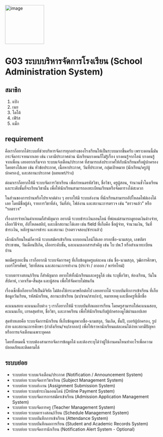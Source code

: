 <img width="128" height="128" alt="image" src="https://github.com/user-attachments/assets/57302e66-0e4c-4933-8442-09456725ed87" />
<h1>G03  ระบบบริหารจัดการโรงเรียน (School Administration System)</h1>
<h2>สมาชิก</h2>
<ol>
  <li>แป้ง</li>
  <li>เนย</li>
  <li>โตโต้</li>
  <li>เฟิร์ส</li>
  <li>แม็ก</li>
</ol>
<h2>requirement</h2>

  <p>
      คือเราก็อยากได้ระบบที่ช่วยบริหารจัดการทุกอย่างของโรงเรียนให้เป็นระบบมากขึ้นครับ เพราะตอนนี้มันกระจัดกระจายมากเลย เช่น เวลามีประกาศด่วน นักเรียนบางคนก็ไม่รู้เรื่อง บางคนรู้จากไลน์ บางคนรู้จากเพื่อน เลยอยากเริ่มจาก ระบบแจ้งเตือน/ประกาศ ที่สามารถส่งประกาศให้กับนักเรียนหรือผู้ปกครองโดยตรงได้เลย เช่น หัวข้อประกาศ, เนื้อหาประกาศ, วันที่ประกาศ, กลุ่มเป้าหมาย (นักเรียน/ครู/ผู้ปกครอง), และสถานะประกาศ (เผยแพร่/ร่าง)
  
  ต่อมาเราก็อยากให้มี ระบบจัดการวิชาเรียน เพื่อกำหนดรหัสวิชา, ชื่อวิชา, ครูผู้สอน, จำนวนชั่วโมงเรียน และระดับชั้นที่จะเรียนวิชานั้น เพื่อให้นักเรียนสามารถลงทะเบียนเรียนหรือจัดตารางได้สะดวก
  
  ในส่วนของการบ้านหรือโปรเจกต์ต่าง ๆ อยากให้มี ระบบส่งงาน ที่นักเรียนสามารถอัปโหลดไฟล์เองได้เลย โดยมีชื่อผู้ส่ง, รายการวิชาที่ส่ง, วันที่ส่ง, ไฟล์งาน และสถานะการตรวจ เช่น “ตรวจแล้ว” หรือ “รอตรวจ”
  
  เรื่องการจ่ายเงินค่าเทอมก็สำคัญมาก อยากมี ระบบชำระเงินออนไลน์ ที่พ่อแม่สามารถดูยอดเงินค้างจ่าย, เลือกวิธีจ่าย, อัปโหลดสลิป, และเช็กสถานะได้เลย เช่น field ที่เก็บคือ ชื่อผู้จ่าย, จำนวนเงิน, วันที่ชำระเงิน, หลักฐานการชำระ และสถานะ (รอตรวจสอบ/ชำระแล้ว)
  
  เด็กนักเรียนใหม่ก็ควรมี ระบบสมัครเข้าเรียน แบบออนไลน์ได้เลย กรอกชื่อ-นามสกุล, เลขบัตรประชาชน, วันเดือนปีเกิด, เลือกระดับชั้น, และแนบเอกสารสำคัญ เช่น ใบ ปพ.1 หรือสำเนาทะเบียนบ้าน
  
  พอมีครูเยอะขึ้น เราก็อยากมี ระบบจัดการครู ที่เก็บข้อมูลครูแต่ละคน เช่น ชื่อ-นามสกุล, วุฒิการศึกษา, เบอร์โทรศัพท์, วิชาที่สอน และสถานะการทำงาน (ประจำ / ลาออก / พาร์ทไทม์)
  
  ระบบตารางสอน/เรียน ก็สำคัญมาก อยากให้ทั้งนักเรียนและครูดูได้ เช่น ระบุชื่อวิชา, ห้องเรียน, วันในสัปดาห์, เวลาเริ่ม–สิ้นสุด และผู้สอน เพื่อให้จัดคาบไม่ชนกัน
  
  เรื่องเช็กชื่อก็อยากให้เป็นดิจิทัล ไม่ต้องใช้กระดาษอีกต่อไป เลยอยากได้ ระบบบันทึกการเข้าเรียน ที่เก็บข้อมูลวันเรียน, รหัสนักเรียน, สถานะเข้าเรียน (มา/ขาด/สาย/ลา), หมายเหตุ และชื่อครูที่เช็กชื่อ
  
  คะแนนสอบ คะแนนเก็บต่าง ๆ เราก็อยากให้มี ระบบบันทึกผลการเรียน โดยครูสามารถใส่คะแนนสอบ, คะแนนเก็บ, เกรดสุดท้าย, ชื่อวิชา, และภาคเรียน เพื่อให้นักเรียนกับผู้ปกครองดูได้ผ่านแอปเลย
  
  สุดท้ายเลยคือ ระบบจัดการนักเรียน ที่เก็บข้อมูลพวกชื่อ-นามสกุล, วันเกิด, ชั้นปี, เบอร์ผู้ปกครอง, รูปถ่าย และสถานะการศึกษา (กำลังเรียน/จบ/ลาออก) เพื่อให้เราหานักเรียนแต่ละคนได้ง่ายเวลามีปัญหาหรือการแจ้งเตือนเฉพาะบุคคล
  
  โดยทั้งหมดนี้ ระบบต้องสามารถจัดการข้อมูลได้ และต้องระบุได้ว่าผู้ใช้งานคนไหนทำอะไรเพื่อความปลอดภัยและติดตามได้
  </p>


<h2>ระบบย่อย</h2>
<ul>
  <li>
    ระบบย่อย ระบบแจ้งเตือน/ประกาศ (Notification / Announcement System)
  </li>
  <li>
    ระบบย่อย ระบบจัดการวิชาเรียน (Subject Management System)
  </li>
  <li>
    ระบบย่อย ระบบส่งงาน (Assignment Submission System)
  </li>
  <li>
    ระบบย่อย ระบบชำระเงินออนไลน์ (Online Payment System)
  </li>
  <li>
    ระบบย่อย ระบบจัดการการสมัครเข้าเรียน (Admission Application Management System)
  </li>
  <li>
    ระบบย่อย ระบบจัดการครู (Teacher Management System)
  </li>
  <li>
    ระบบย่อย ระบบตารางสอน/เรียน (Schedule Management System)
  </li>
  <li>
    ระบบย่อย ระบบบันทึกการเข้าเรียน (Attendance System)
  </li>
  <li>
    ระบบย่อย ระบบบันทึกผลการเรียน (Student and Academic Records System)
  </li>
  <li>
    ระบบย่อย ระบบจัดการนักเรียน (Notification Alert System - Optional)
  </li>
</ul>

